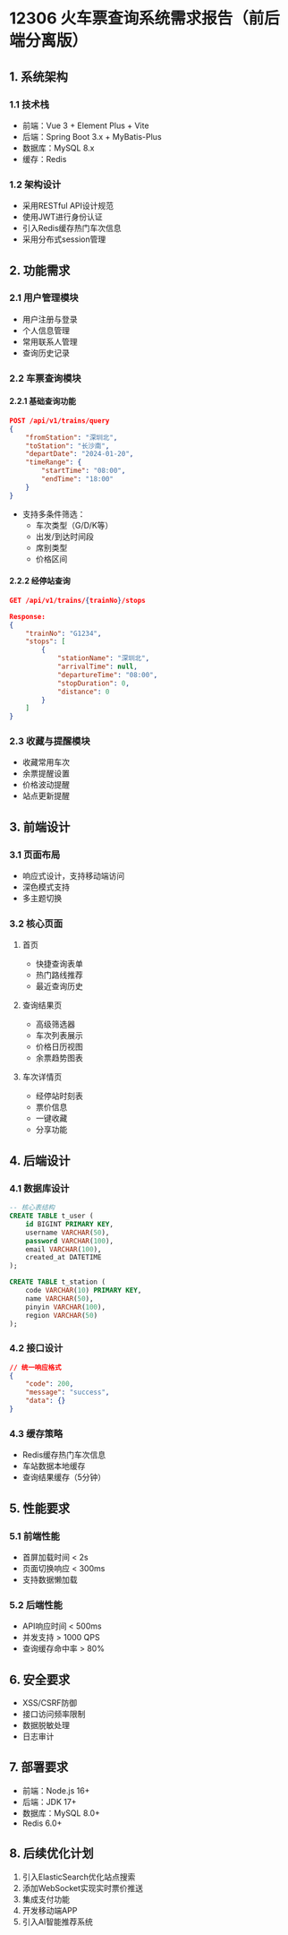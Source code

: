 # 12306 火车票查询系统需求报告（前后端分离版）

## 1. 系统架构

### 1.1 技术栈
- 前端：Vue 3 + Element Plus + Vite
- 后端：Spring Boot 3.x + MyBatis-Plus
- 数据库：MySQL 8.x
- 缓存：Redis

### 1.2 架构设计
- 采用RESTful API设计规范
- 使用JWT进行身份认证
- 引入Redis缓存热门车次信息
- 采用分布式session管理

## 2. 功能需求

### 2.1 用户管理模块
- 用户注册与登录
- 个人信息管理
- 常用联系人管理
- 查询历史记录

### 2.2 车票查询模块
#### 2.2.1 基础查询功能
```json
POST /api/v1/trains/query
{
    "fromStation": "深圳北",
    "toStation": "长沙南",
    "departDate": "2024-01-20",
    "timeRange": {
        "startTime": "08:00",
        "endTime": "18:00"
    }
}
```
- 支持多条件筛选：
  - 车次类型（G/D/K等）
  - 出发/到达时间段
  - 席别类型
  - 价格区间

#### 2.2.2 经停站查询
```json
GET /api/v1/trains/{trainNo}/stops

Response:
{
    "trainNo": "G1234",
    "stops": [
        {
            "stationName": "深圳北",
            "arrivalTime": null,
            "departureTime": "08:00",
            "stopDuration": 0,
            "distance": 0
        }
    ]
}
```

### 2.3 收藏与提醒模块
- 收藏常用车次
- 余票提醒设置
- 价格波动提醒
- 站点更新提醒

## 3. 前端设计

### 3.1 页面布局
- 响应式设计，支持移动端访问
- 深色模式支持
- 多主题切换

### 3.2 核心页面
1. 首页
   - 快捷查询表单
   - 热门路线推荐
   - 最近查询历史

2. 查询结果页
   - 高级筛选器
   - 车次列表展示
   - 价格日历视图
   - 余票趋势图表

3. 车次详情页
   - 经停站时刻表
   - 票价信息
   - 一键收藏
   - 分享功能

## 4. 后端设计

### 4.1 数据库设计
```sql
-- 核心表结构
CREATE TABLE t_user (
    id BIGINT PRIMARY KEY,
    username VARCHAR(50),
    password VARCHAR(100),
    email VARCHAR(100),
    created_at DATETIME
);

CREATE TABLE t_station (
    code VARCHAR(10) PRIMARY KEY,
    name VARCHAR(50),
    pinyin VARCHAR(100),
    region VARCHAR(50)
);
```

### 4.2 接口设计
```json
// 统一响应格式
{
    "code": 200,
    "message": "success",
    "data": {}
}
```

### 4.3 缓存策略
- Redis缓存热门车次信息
- 车站数据本地缓存
- 查询结果缓存（5分钟）

## 5. 性能要求

### 5.1 前端性能
- 首屏加载时间 < 2s
- 页面切换响应 < 300ms
- 支持数据懒加载

### 5.2 后端性能
- API响应时间 < 500ms
- 并发支持 > 1000 QPS
- 查询缓存命中率 > 80%

## 6. 安全要求
- XSS/CSRF防御
- 接口访问频率限制
- 数据脱敏处理
- 日志审计

## 7. 部署要求
- 前端：Node.js 16+
- 后端：JDK 17+
- 数据库：MySQL 8.0+
- Redis 6.0+

## 8. 后续优化计划
1. 引入ElasticSearch优化站点搜索
2. 添加WebSocket实现实时票价推送
3. 集成支付功能
4. 开发移动端APP
5. 引入AI智能推荐系统 